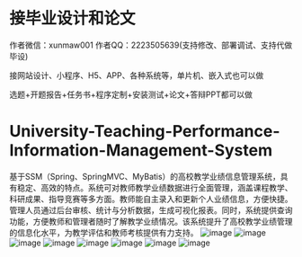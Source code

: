 # 接毕业设计和论文
作者微信：xunmaw001  作者QQ：2223505639(支持修改、部署调试、支持代做毕设)

接网站设计、小程序、H5、APP、各种系统等，单片机、嵌入式也可以做

选题+开题报告+任务书+程序定制+安装测试+论文+答辩PPT都可以做
# University-Teaching-Performance-Information-Management-System
基于SSM（Spring、SpringMVC、MyBatis）的高校教学业绩信息管理系统，具有稳定、高效的特点。系统可对教师教学业绩数据进行全面管理，涵盖课程教学、科研成果、指导竞赛等多方面。教师能自主录入和更新个人业绩信息，方便快捷。管理人员通过后台审核、统计与分析数据，生成可视化报表。同时，系统提供查询功能，方便教师和管理者随时了解教学业绩情况。该系统提升了高校教学业绩管理的信息化水平，为教学评估和教师考核提供有力支持。 
![image](https://github.com/user-attachments/assets/4d19d274-2106-4ed4-96ab-0f2757c8d117)
![image](https://github.com/user-attachments/assets/f01a159d-e517-4dae-addc-39486b4b6e7a)
![image](https://github.com/user-attachments/assets/f03d3447-877e-4b41-99bf-134cac33f0ec)
![image](https://github.com/user-attachments/assets/6b90ecf9-f64a-45cb-8541-e616b67eb43d)
![image](https://github.com/user-attachments/assets/12b0fd25-4770-415c-b0ad-1fbade301890)
![image](https://github.com/user-attachments/assets/17e1f747-39db-4eaf-a968-6f4b4dfdae0e)
![image](https://github.com/user-attachments/assets/4ca10851-d2f4-4c13-b8ca-478fe0f70d0b)
![image](https://github.com/user-attachments/assets/ddb6467a-4fb9-4e4f-9e00-b9175e6b407a)
